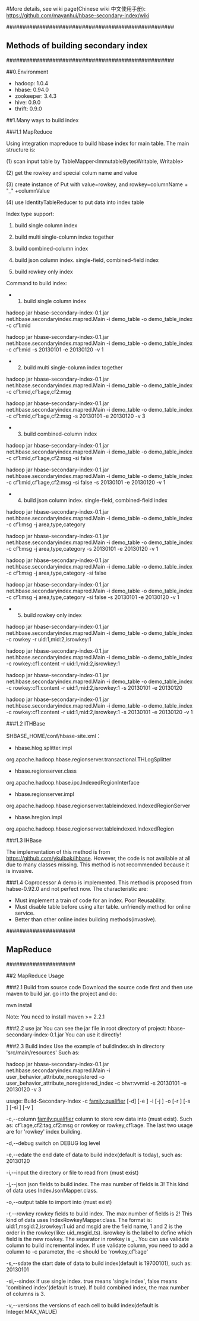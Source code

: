 #More details, see wiki page(Chinese wiki 中文使用手册): 
https://github.com/mayanhui/hbase-secondary-index/wiki

###################################################
## Methods of building secondary index ############
###################################################

##0.Environment

* hadoop: 1.0.4
* hbase: 0.94.0
* zookeeper: 3.4.3
* hive: 0.9.0
* thrift: 0.9.0


##1.Many ways to build index

###1.1 MapReduce

Using integration mapreduce to build hbase index for main table. The main structure is:

(1) scan input table by TableMapper<ImmutableBytesWritable, Writable>

(2) get the rowkey and special colum name and value

(3) create instance of Put with value=rowkey, and rowkey=columnName + "_" +columnValue

(4) use IdentityTableReducer to put data into index table

Index type support:

1. build single column index

2. build multi single-column index together

3. build combined-column index

4. build json column index. single-field, combined-field index

5. build rowkey only index


Command to build index:

* 1. build single column index

hadoop jar hbase-secondary-index-0.1.jar net.hbase.secondaryindex.mapred.Main -i demo_table -o demo_table_index -c cf1:mid

hadoop jar hbase-secondary-index-0.1.jar net.hbase.secondaryindex.mapred.Main -i demo_table -o demo_table_index -c cf1:mid -s 20130101 -e 20130120 -v 1



* 2. build multi single-column index together

hadoop jar hbase-secondary-index-0.1.jar net.hbase.secondaryindex.mapred.Main -i demo_table -o demo_table_index -c cf1:mid,cf1:age,cf2:msg

hadoop jar hbase-secondary-index-0.1.jar net.hbase.secondaryindex.mapred.Main -i demo_table -o demo_table_index -c cf1:mid,cf1:age,cf2:msg -s 20130101 -e 20130120 -v 3



* 3. build combined-column index

hadoop jar hbase-secondary-index-0.1.jar net.hbase.secondaryindex.mapred.Main -i demo_table -o demo_table_index -c cf1:mid,cf1:age,cf2:msg -si false

hadoop jar hbase-secondary-index-0.1.jar net.hbase.secondaryindex.mapred.Main -i demo_table -o demo_table_index -c cf1:mid,cf1:age,cf2:msg -si false -s 20130101 -e 20130120 -v 1


* 4. build json column index. single-field, combined-field index

hadoop jar hbase-secondary-index-0.1.jar net.hbase.secondaryindex.mapred.Main -i demo_table -o demo_table_index -c cf1:msg -j area,type,category 

hadoop jar hbase-secondary-index-0.1.jar net.hbase.secondaryindex.mapred.Main -i demo_table -o demo_table_index -c cf1:msg -j area,type,category -s 20130101 -e 20130120 -v 1

hadoop jar hbase-secondary-index-0.1.jar net.hbase.secondaryindex.mapred.Main -i demo_table -o demo_table_index -c cf1:msg -j area,type,category -si false

hadoop jar hbase-secondary-index-0.1.jar net.hbase.secondaryindex.mapred.Main -i demo_table -o demo_table_index -c cf1:msg -j area,type,category -si false -s 20130101 -e 20130120 -v 1


* 5. build rowkey only index

hadoop jar hbase-secondary-index-0.1.jar net.hbase.secondaryindex.mapred.Main -i demo_table -o demo_table_index -c rowkey -r uid:1,mid:2,isrowkey:1

hadoop jar hbase-secondary-index-0.1.jar net.hbase.secondaryindex.mapred.Main -i demo_table -o demo_table_index -c rowkey:cf1:content -r uid:1,mid:2,isrowkey:1

hadoop jar hbase-secondary-index-0.1.jar net.hbase.secondaryindex.mapred.Main -i demo_table -o demo_table_index -c rowkey:cf1:content -r uid:1,mid:2,isrowkey:1 -s 20130101 -e 20130120

hadoop jar hbase-secondary-index-0.1.jar net.hbase.secondaryindex.mapred.Main -i demo_table -o demo_table_index -c rowkey:cf1:content -r uid:1,mid:2,isrowkey:1 -s 20130101 -e 20130120 -v 1



###1.2 ITHBase

$HBASE_HOME/conf/hbase-site.xml：

* hbase.hlog.splitter.impl

org.apache.hadoop.hbase.regionserver.transactional.THLogSplitter

* hbase.regionserver.class

org.apache.hadoop.hbase.ipc.IndexedRegionInterface

* hbase.regionserver.impl

org.apache.hadoop.hbase.regionserver.tableindexed.IndexedRegionServer

* hbase.hregion.impl

org.apache.hadoop.hbase.regionserver.tableindexed.IndexedRegion




###1.3 IHBase

The implementation of this method is from https://github.com/ykulbak/ihbase. However, the code is not available at all due to many classes missing.
This method is not recommended because it is invasive.


###1.4 Coprocessor
A demo is implemented. This method is proposed from habse-0.92.0 and not perfect now. The characteristic are:
* Must implement a train of code for an index. Poor Reusability.
* Must disable table before using alter table. unfriendly method for online service.
* Better than other online index building methods(invasive).



#####################
## MapReduce ########
#####################

##2 MapReduce Usage

###2.1 Build from source code
Download the source code first and then use maven to build jar.
go into the project and do:

mvn install

Note: You need to install maven >= 2.2.1

###2.2 use jar
You can see the jar file in root directory of project:
hbase-secondary-index-0.1.jar
You can use it directly!

###2.3 Build index
Use the example of buildindex.sh in directory 'src/main/resources'
Such as:

hadoop jar hbase-secondary-index-0.1.jar net.hbase.secondaryindex.mapred.Main -i user_behavior_attribute_noregistered -o user_behavior_attribute_noregistered_index -c bhvr:vvmid -s 20130101 -e 20130120 -v 3

usage: Build-Secondary-Index  -c <family:qualifier> [-d] [-e <end-date>]
       -i <input-table-name> [-j <json fields>] -o <output-table-name> [-r
       <rowkey fields>] [-s <start-date>] [-si <single-index>] [-v
       <versions>]

 -c,--column <family:qualifier>    column to store row data into (must
                                   exist). Such as:
                                   cf1:age,cf2:tag,cf2:msg  or rowkey or
                                   rowkey,cf1:age. The last two usage are
                                   for 'rowkey' index building.

 -d,--debug                        switch on DEBUG log level

 -e,--edate <end-date>             the end date of data to build
                                   index(default is today), such as:
                                   20130120

 -i,--input <input-table-name>     the directory or file to read from
                                   (must exist)

 -j,--json <json fields>           json fields to build index. The max
                                   number of fields is 3! This kind of
                                   data uses IndexJsonMapper.class.

 -o,--output <output-table-name>   table to import into (must exist)

 -r,--rowkey <rowkey fields>       rowkey fields to build index. The max
                                   number of fields is 2! This kind of
                                   data uses IndexRowkeyMapper.class. The
                                   format is: uid:1,msgid:2,isrowkey:1
                                   uid and msgid are the field name, 1 and
                                   2 is the order in the rowkey(like:
                                   uid_msgid_ts). isrowkey is the label to
                                   define which field is the new rowkey.
                                   The separator in rowkey is _ . You can
                                   use validate column to build
                                   incremental index. If use validate
                                   column, you need to add a column to -c
                                   parameter, the -c should be
                                   'rowkey,cf1:age'

 -s,--sdate <start-date>           the start date of data to build
                                   index(default is 19700101), such as:
                                   20130101

 -si,--sindex <single-index>       if use single index. true means 'single
                                   index', false means 'combined
                                   index'(default is true). If build
                                   combined index, the max number of
                                   columns is 3.

 -v,--versions <versions>          the versions of each cell to build
                                   index(default is Integer.MAX_VALUE)

